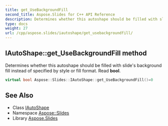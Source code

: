 ```yaml
---
title: get_UseBackgroundFill
second_title: Aspose.Slides for C++ API Reference
description: Determines whether this autoshape should be filled with slide's background fill instead of specified by style or fill format. Read bool.
type: docs
weight: 27
url: /cpp/aspose.slides/iautoshape/get_usebackgroundfill/
---
```

## IAutoShape::get_UseBackgroundFill method


Determines whether this autoshape should be filled with slide's background fill instead of specified by style or fill format. Read **bool**.

```cpp
virtual bool Aspose::Slides::IAutoShape::get_UseBackgroundFill()=0
```

## See Also

* Class [IAutoShape](../)
* Namespace [Aspose::Slides](../../)
* Library [Aspose.Slides](../../../)
